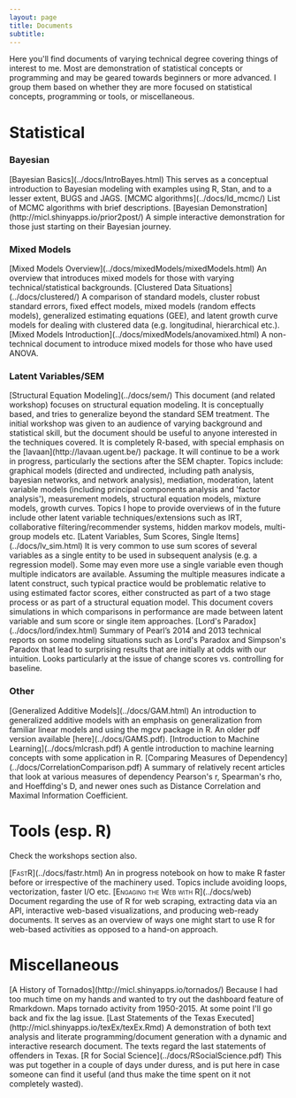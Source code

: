 ```yaml
---
layout: page
title: Documents
subtitle:
---
```



Here you'll find documents of varying technical degree covering things of interest to me.  Most are demonstration of statistical concepts or programming and may be geared towards beginners or more advanced.  I group them based on whether they are more focused on statistical concepts, programming or tools, or miscellaneous.

# Statistical

### Bayesian

<span itemscope itemtype ="http://schema.org/TechArticle http://schema.org/ScholarlyArticle">
[<span itemprop="name keywords">Bayesian Basics</span>](../docs/IntroBayes.html)     
<span itemprop="description">This serves as a conceptual introduction to <span itemprop="keywords">Bayesian</span> modeling with examples using <span itemprop="keywords">R</span>, <span itemprop="keywords">Stan</span>, and to a lesser extent, <span itemprop="keywords">BUGS</span> and <span itemprop="keywords">JAGS</span>.
</span>
</span>

<span itemscope itemtype ="http://schema.org/TechArticle http://schema.org/ScholarlyArticle">
[<span itemprop="name keywords">MCMC algorithms</span>](../docs/ld_mcmc/)     
<span itemprop="description">List of MCMC algorithms with brief descriptions.
</span>
</span>

<span itemscope itemtype ="http://schema.org/TechArticle http://schema.org/ScholarlyArticle">
[<span itemprop="name">Bayesian Demonstration</span>](http://micl.shinyapps.io/prior2post/)     
<span itemprop="description">A simple interactive demonstration for those just starting on their <span itemprop="keywords">Bayesian</span> journey.
</span>
</span>


### Mixed Models

<span itemscope itemtype ="http://schema.org/TechArticle http://schema.org/ScholarlyArticle">
[<span itemprop="name keywords">Mixed Models Overview</span>](../docs/mixedModels/mixedModels.html)  
<span itemprop="description">An overview that introduces <span itemprop="keywords">mixed models</span> for those with varying technical/statistical backgrounds.</span>
</span>

<span itemscope itemtype ="http://schema.org/TechArticle http://schema.org/ScholarlyArticle">
[<span itemprop="name keywords">Clustered Data Situations</span>](../docs/clustered/)  
<span itemprop="description">A comparison of standard models, <span itemprop="keywords">cluster robust standard errors</span>, <span itemprop="keywords">fixed effect models</span>,  <span itemprop="keywords">mixed models (random effects models)</span>, <span itemprop="keywords">generalized estimating equations (GEE)</span>, and <span itemprop="keywords">latent growth curve models</span> for dealing with clustered data (e.g. <span itemprop="keywords">longitudinal</span>, <span itemprop="keywords">hierarchical</span> etc.).
</span>
</span>

<span itemscope itemtype ="http://schema.org/TechArticle http://schema.org/ScholarlyArticle">
[<span itemprop="name keywords">Mixed Models Introduction</span>](../docs/mixedModels/anovamixed.html)  
<span itemprop="description">A non-technical document to introduce <span itemprop="keywords">mixed models</span> for those who have used ANOVA.</span>
</span>


### Latent Variables/SEM

<span itemscope itemtype ="http://schema.org/TechArticle http://schema.org/ScholarlyArticle">
[<span itemprop="name keywords">Structural Equation Modeling</span>](../docs/sem/)   
<span itemprop="description">This document (and related workshop) focuses on <span itemprop="keywords">structural equation modeling</span>.  It is conceptually based, and tries to generalize beyond the standard SEM treatment. The initial workshop was given to an audience of varying background and statistical skill, but the document should be useful to anyone interested in the techniques covered. It is completely R-based, with special emphasis on the [<span itemprop="keywords">lavaan</span>](http://lavaan.ugent.be/) package. It will continue to be a work in progress, particularly the sections after the <span itemprop="keywords">SEM</span> chapter.  Topics include: <span itemprop="keywords">graphical</span> models (<span itemprop="keywords">directed</span> and <span itemprop="keywords">undirected</span>, including <span itemprop="keywords">path analysis</span>, <span itemprop="keywords">bayesian networks</span>, and <span itemprop="keywords">network analysis</span>), <span itemprop="keywords">mediation</span>, <span itemprop="keywords">moderation</span>, <span itemprop="keywords">latent variable</span> models (including <span itemprop="keywords">principal components</span> analysis and '<span itemprop="keywords">factor analysis</span>'), <span itemprop="keywords">measurement</span> models, <span itemprop="keywords">structural equation models</span>, <span itemprop="keywords">mixture models</span>, <span itemprop="keywords">growth curves</span>.  Topics I hope to provide overviews of in the future include other latent variable techniques/extensions such as <span itemprop="keywords">IRT</span>, <span itemprop="keywords">collaborative filtering</span>/<span itemprop="keywords">recommender systems</span>, <span itemprop="keywords">hidden markov models</span>, <span itemprop="keywords">multi-group models</span> etc.
</span>
</span>


<span itemscope itemtype ="http://schema.org/TechArticle http://schema.org/ScholarlyArticle">
[<span itemprop="name keywords">Latent Variables</span>, <span itemprop="name keywords">Sum Scores</span>, Single Items](../docs/lv_sim.html)   
<span itemprop="description">It is very common to use sum scores of several variables as a single entity to be used in subsequent analysis (e.g. a regression model).  Some may even more use a single variable even though multiple indicators are available. Assuming the multiple measures indicate a latent construct, such typical practice would be problematic relative to using estimated <span itemprop="name keywords">factor scores</span>, either constructed as part of a two stage process or as part of a <span itemprop="name keywords">structural equation model</span>.  This document covers simulations in which comparisons in performance are made between latent variable and sum score or single item approaches.
</span>
</span>

<span itemscope itemtype ="http://schema.org/ScholarlyArticle http://schema.org/TechArticle">
[Lord's Paradox](../docs/lord/index.html)     
<span itemprop="description">Summary of <span itemprop="keywords">Pearl</span>’s 2014 and 2013 technical reports on some modeling situations such as <span itemprop="keywords">Lord's Paradox and Simpson's Paradox</span> that lead to surprising results that are initially at odds with our intuition.  Looks particularly at the issue of change scores vs. controlling for baseline.
</span>
</span>


### Other

<span itemscope itemtype ="http://schema.org/TechArticle http://schema.org/ScholarlyArticle">
[<span itemprop="name keywords">Generalized Additive Models</span>](../docs/GAM.html)     
<span itemprop="description">An introduction to <span itemprop="keywords">generalized additive models</span> with an emphasis on generalization from familiar linear models and using the <span itemprop="keywords">mgcv</span> package in <span itemprop="keywords">R</span>.
</span> An older pdf version available [here](../docs/GAMS.pdf).
</span>

<span itemscope itemtype ="http://schema.org/TechArticle http://schema.org/ScholarlyArticle">
[<span itemprop="name keywords">Introduction to Machine Learning</span>](../docs/mlcrash.pdf)     
<span itemprop="description">A gentle introduction to <span itemprop="keywords">machine learning</span> concepts with some application in <span itemprop="keywords">R</span>.
</span>
</span>

<span itemscope itemtype ="http://schema.org/TechArticle http://schema.org/ScholarlyArticle">
[<span itemprop="name">Comparing Measures of Dependency</span>](../docs/CorrelationComparison.pdf)     
<span itemprop="description">A summary of relatively recent articles that look at various measures of dependency <span itemprop="keywords">Pearson's r</span>, <span itemprop="keywords">Spearman's rho</span>, and <span itemprop="keywords">Hoeffding's D</span>, and newer ones such as <span itemprop="keywords">Distance Correlation</span> and <span itemprop="keywords">Maximal Information Coefficient</span>.</span>
</span>



# Tools (esp. R)

Check the workshops section also.

<span itemscope itemtype ="http://schema.org/TechArticle http://schema.org/ScholarlyArticle">
[<span itemprop="name keywords" style="font-variant:small-caps;">FastR</span>](../docs/fastr.html)     
<span itemprop="description">An in progress notebook on how to <span itemprop="keywords">make R faster</span> before or irrespective of the machinery used. Topics include <span itemprop="keywords">avoiding loops</span>, <span itemprop="keywords">vectorization</span>, faster <span itemprop="keywords">I/O</span> etc.
</span>
</span>

<span itemscope itemtype ="http://schema.org/TechArticle http://schema.org/ScholarlyArticle">
[<span itemprop="name keywords" style="font-variant:small-caps;">Engaging the Web with R</span>](../docs/web)     
<span itemprop="description">Document regarding the use of R for <span itemprop="keywords">web scraping</span>, extracting data via an <span itemprop="keywords">API</span>, <span itemprop="keywords">interactive</span> web-based <span itemprop="keywords">visualizations</span>, and producing <span itemprop="keywords">web-ready documents</span>.  It serves as an overview of ways one might start to use R for web-based activities as opposed to a hand-on approach.
</span>
</span>


# Miscellaneous

<span itemscope itemtype ="http://schema.org/TechArticle http://schema.org/ScholarlyArticle">
[<span itemprop="name">A History of Tornados</span>](http://micl.shinyapps.io/tornados/)     
<span itemprop="description">Because I had too much time on my hands and wanted to try out the <span itemprop="keywords">dashboard</span> feature of <span itemprop="keywords">Rmarkdown</span>.  Maps <span itemprop="keywords">tornado</span> activity from 1950-2015.  At some point I'll go back and fix the lag issue.
</span>
</span>

<span itemscope itemtype ="http://schema.org/TechArticle http://schema.org/ScholarlyArticle">
[<span itemprop="name">Last Statements of the Texas Executed</span>](http://micl.shinyapps.io/texEx/texEx.Rmd)     
<span itemprop="description">A demonstration of both <span itemprop="keywords">text analysis</span> and <span itemprop="keywords">literate programming</span>/document generation with a dynamic and interactive research document. The texts regard the last statements of offenders in Texas.
</span>
</span>

<span itemscope itemtype ="http://schema.org/TechArticle http://schema.org/ScholarlyArticle">
[<span itemprop="name">R for Social Science</span>](../docs/RSocialScience.pdf)   
<span itemprop="description">This was put together in a couple of days under duress, and is put here in case someone can find it useful (and thus make the time spent on it not completely wasted).
</span>
</span>